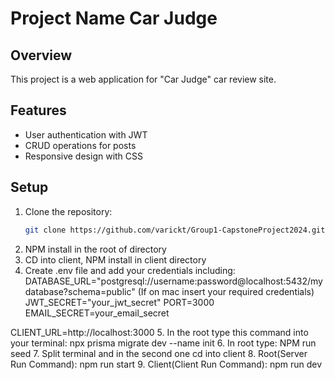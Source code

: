 # Project Name Car Judge

## Overview

This project is a web application for "Car Judge" car review site.

## Features

- User authentication with JWT
- CRUD operations for posts
- Responsive design with CSS

## Setup

1. Clone the repository:
   ```bash
   git clone https://github.com/varickt/Group1-CapstoneProject2024.git
2. NPM install in the root of directory
3. CD into client, NPM install in client directory
4. Create .env file and add your credentials including: 
   DATABASE_URL="postgresql://username:password@localhost:5432/mydatabase?schema=public" (If on mac insert your required credentials)
   JWT_SECRET="your_jwt_secret"
   PORT=3000
EMAIL_SECRET=your_email_secret

CLIENT_URL=http://localhost:3000
5. In the root type this command into your terminal: npx prisma migrate dev --name init
6. In root type: NPM run seed
7. Split terminal and in the second one cd into client
8. Root(Server Run Command): npm run start
9. Client(Client Run Command): npm run dev
   ```
